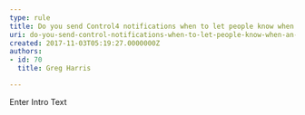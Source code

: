 ```yaml
---
type: rule
title: Do you send Control4 notifications when to let people know when an Alarm is triggered?
uri: do-you-send-control-notifications-when-to-let-people-know-when-an-alarm-is-triggered
created: 2017-11-03T05:19:27.0000000Z
authors:
- id: 70
  title: Greg Harris

---
```




<span class='intro'> Enter Intro Text<br> </span>




